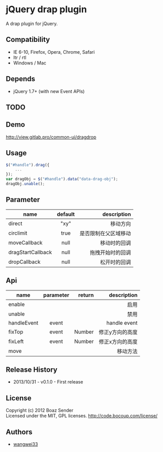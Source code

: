 # jQuery drap plugin

A drap plugin for jQuery.

## Compatibility

- IE 6-10, Firefox, Opera, Chrome, Safari
- ltr / rtl
- Windows / Mac

## Depends

- jQuery 1.7+ (with new Event APIs)

## TODO

## Demo

http://view.gitlab.pro/common-ui/dragdrop

## Usage

```javascript
$("#handle").drag({
    ...
});
var dragObj = $("#handle").data("data-drag-obj");
dragObj.unable();
```

## Parameter

|name  |  default | description |
| ------------- |:-----:| -----:|
| direct| "xy"|移动方向|
| circlimit| true|是否限制在父区域移动|
| moveCallback| null|移动时的回调|
| dragStartCallback| null|拖拽开始时的回调|
| dropCallback| null|松开时的回调|

## Api

|name  |  parameter | return | description |
| ------------- |:-----:| -----:| -----:|
| enable| | | 启用|
| unable| | | 禁用|
| handleEvent| event | | handle event|
| fixTop| event | Number | 修正y方向的高度|
| fixLeft| event | Number | 修正x方向的高度|
| move|  |  | 移动方法|


## Release History

* 2013/10/31 - v0.1.0 - First release

## License

Copyright (c) 2012 Boaz Sender  
Licensed under the MIT, GPL licenses.
http://code.bocoup.com/license/

## Authors

* [wangwei33](http://gitlab.pro/u/wangwei33)